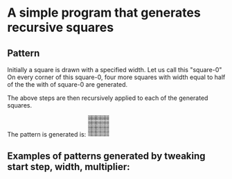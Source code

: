 # A simple program that generates recursive squares

## Pattern
Initially a square is drawn with a specified width. Let us call this "square-0"
On every corner of this square-0, four more squares with width equal to half of the the with of square-0 are generated.

The above steps are then recursively applied to each of the generated squares.

The pattern is generated is:
<img src="https://raw.githubusercontent.com/nmjmdr/recursive-squares/master/patterns/pattern1.png" width="50" height="50">

## Examples of patterns generated by tweaking start step, width, multiplier:
